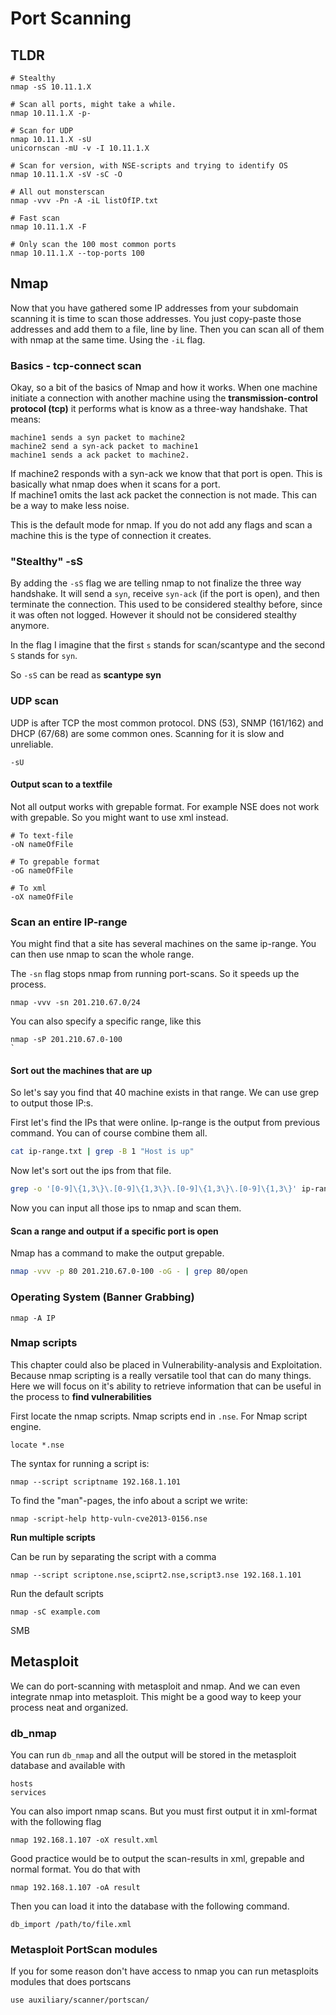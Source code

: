 # Port Scanning

## TLDR

```
# Stealthy
nmap -sS 10.11.1.X

# Scan all ports, might take a while.
nmap 10.11.1.X -p-

# Scan for UDP
nmap 10.11.1.X -sU
unicornscan -mU -v -I 10.11.1.X

# Scan for version, with NSE-scripts and trying to identify OS
nmap 10.11.1.X -sV -sC -O

# All out monsterscan
nmap -vvv -Pn -A -iL listOfIP.txt

# Fast scan
nmap 10.11.1.X -F

# Only scan the 100 most common ports
nmap 10.11.1.X --top-ports 100
```

## Nmap

Now that you have gathered some IP addresses from your subdomain scanning it is time to scan those addresses. You just copy-paste those addresses and add them to a file, line by line. Then you can scan all of them with nmap at the same time. Using the `-iL` flag.

### Basics - tcp-connect scan

Okay, so a bit of the basics of Nmap and how it works. When one machine initiate a connection with another machine using the **transmission-control protocol \(tcp\)** it performs what is know as a three-way handshake. That means:

```
machine1 sends a syn packet to machine2
machine2 send a syn-ack packet to machine1
machine1 sends a ack packet to machine2.
```

If machine2 responds with a syn-ack we know that that port is open. This is basically what nmap does when it scans for a port.  
If machine1 omits the last ack packet the connection is not made. This can be a way to make less noise.

This is the default mode for nmap. If you do not add any flags and scan a machine this is the type of connection it creates.

### "Stealthy" -sS

By adding the `-sS` flag we are telling nmap to not finalize the three way handshake. It will send a `syn`, receive `syn-ack` \(if the port is open\), and then terminate the connection. This used to be considered stealthy before, since it was often not logged. However it should not be considered stealthy anymore.

In the flag I imagine that the first `s` stands for scan/scantype and the second `S` stands for `syn`.

So `-sS` can be read as **scantype syn**

### UDP scan

UDP is after TCP the most common protocol. DNS \(53\), SNMP \(161/162\) and DHCP \(67/68\) are some common ones. Scanning for it is slow and unreliable.

```
-sU
```

#### Output scan to a textfile

Not all output works with grepable format. For example NSE does not work with grepable. So you might want to use xml instead.

```
# To text-file
-oN nameOfFile

# To grepable format
-oG nameOfFile

# To xml
-oX nameOfFile
```

### Scan an entire IP-range

You might find that a site has several machines on the same ip-range. You can then use nmap to scan the whole range.

The `-sn` flag stops nmap from running port-scans. So it speeds up the process.

```
nmap -vvv -sn 201.210.67.0/24
```

You can also specify a specific range, like this

    nmap -sP 201.210.67.0-100
    `

#### Sort out the machines that are up

So let's say you find that 40 machine exists in that range. We can use grep to output those IP:s.

First let's find the IPs that were online. Ip-range is the output from previous command. You can of course combine them all.

```bash
cat ip-range.txt | grep -B 1 "Host is up"
```

Now let's sort out the ips from that file.

```bash
grep -o '[0-9]\{1,3\}\.[0-9]\{1,3\}\.[0-9]\{1,3\}\.[0-9]\{1,3\}' ip-range.txt > only-ip.txt
```

Now you can input all those ips to nmap and scan them.

#### Scan a range and output if a specific port is open

Nmap has a command to make the output grepable.

```bash
nmap -vvv -p 80 201.210.67.0-100 -oG - | grep 80/open
```

### Operating System \(Banner Grabbing\)

```
nmap -A IP 
```

### 

### Nmap scripts

This chapter could also be placed in Vulnerability-analysis and Exploitation. Because nmap scripting is a really versatile tool that can do many things. Here we will focus on it's ability to retrieve information that can be useful in the process to **find vulnerabilities**

First locate the nmap scripts. Nmap scripts end in `.nse`. For Nmap script engine.

```
locate *.nse
```

The syntax for running a script is:

```
nmap --script scriptname 192.168.1.101
```

To find the "man"-pages, the info about a script we write:

```
nmap -script-help http-vuln-cve2013-0156.nse
```

**Run multiple scripts**

Can be run by separating the script with a comma

```
nmap --script scriptone.nse,sciprt2.nse,script3.nse 192.168.1.101
```

Run the default scripts

```
nmap -sC example.com
```

SMB



## 

## Metasploit

We can do port-scanning with metasploit and nmap. And we can even integrate nmap into metasploit. This might be a good way to keep your process neat and organized.

### db\_nmap

You can run `db_nmap` and all the output will be stored in the metasploit database and available with

```
hosts
services
```

You can also import nmap scans. But you must first output it in xml-format with the following flag

```
nmap 192.168.1.107 -oX result.xml
```

Good practice would be to output the scan-results in xml, grepable and normal format. You do that with

```
nmap 192.168.1.107 -oA result
```

Then you can load it into the database with the following command.

```
db_import /path/to/file.xml
```

### Metasploit PortScan modules

If you for some reason don't have access to nmap you can run metasploits modules that does portscans

```
use auxiliary/scanner/portscan/
```



